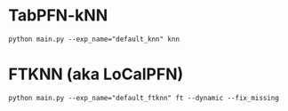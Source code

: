 
# TabPFN-kNN
```
python main.py --exp_name="default_knn" knn
```

# FTKNN (aka LoCalPFN)
```
python main.py --exp_name="default_ftknn" ft --dynamic --fix_missing
```
